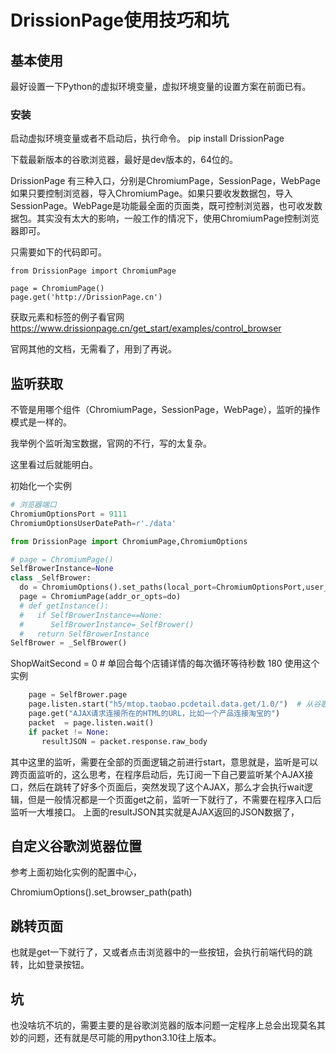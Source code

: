 # DrissionPage使用技巧和坑

## 基本使用
最好设置一下Python的虚拟环境变量，虚拟环境变量的设置方案在前面已有。
### 安装
启动虚拟环境变量或者不启动后，执行命令。
pip install DrissionPage

下载最新版本的谷歌浏览器，最好是dev版本的，64位的。

DrissionPage 有三种入口，分别是ChromiumPage，SessionPage，WebPage
如果只要控制浏览器，导入ChromiumPage。如果只要收发数据包，导入SessionPage。WebPage是功能最全面的页面类，既可控制浏览器，也可收发数据包。其实没有太大的影响，一般工作的情况下，使用ChromiumPage控制浏览器即可。

只需要如下的代码即可。

```
from DrissionPage import ChromiumPage

page = ChromiumPage()
page.get('http://DrissionPage.cn')
```

获取元素和标签的例子看官网 https://www.drissionpage.cn/get_start/examples/control_browser

官网其他的文档，无需看了，用到了再说。

## 监听获取

不管是用哪个组件（ChromiumPage，SessionPage，WebPage），监听的操作模式是一样的。

我举例个监听淘宝数据，官网的不行，写的太复杂。

这里看过后就能明白。

初始化一个实例

```python
# 浏览器端口
ChromiumOptionsPort = 9111
ChromiumOptionsUserDatePath=r'./data'

from DrissionPage import ChromiumPage,ChromiumOptions

# page = ChromiumPage()
SelfBrowerInstance=None
class _SelfBrower:
  do = ChromiumOptions().set_paths(local_port=ChromiumOptionsPort,user_data_path=ChromiumOptionsUserDatePath)
  page = ChromiumPage(addr_or_opts=do)
  # def getInstance():
  #   if SelfBrowerInstance==None:
  #      SelfBrowerInstance=_SelfBrower()
  #   return SelfBrowerInstance
SelfBrower = _SelfBrower()
```

ShopWaitSecond = 0 # 单回合每个店铺详情的每次循环等待秒数 180
使用这个实例
```python
    page = SelfBrower.page
    page.listen.start("h5/mtop.taobao.pcdetail.data.get/1.0/")  # 从谷歌浏览器开发者工具中拿到的AJAX请求连接
    page.get("AJAX请求连接所在的HTML的URL，比如一个产品连接淘宝的")
    packet  = page.listen.wait()
    if packet != None:
       resultJSON = packet.response.raw_body
```
其中这里的监听，需要在全部的页面逻辑之前进行start，意思就是，监听是可以跨页面监听的，这么思考，在程序启动后，先订阅一下自己要监听某个AJAX接口，然后在跳转了好多个页面后，突然发现了这个AJAX，那么才会执行wait逻辑，但是一般情况都是一个页面get之前，监听一下就行了，不需要在程序入口后监听一大堆接口。
上面的resultJSON其实就是AJAX返回的JSON数据了，

## 自定义谷歌浏览器位置

参考上面初始化实例的配置中心， 

ChromiumOptions().set_browser_path(path)

## 跳转页面

也就是get一下就行了，又或者点击浏览器中的一些按钮，会执行前端代码的跳转，比如登录按钮。

## 坑

也没啥坑不坑的，需要主要的是谷歌浏览器的版本问题一定程序上总会出现莫名其妙的问题，还有就是尽可能的用python3.10往上版本。